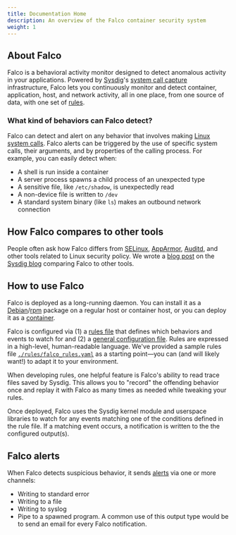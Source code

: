 ```yaml
---
title: Documentation Home
description: An overview of the Falco container security system
weight: 1
---
```


## About Falco

Falco is a behavioral activity monitor designed to detect anomalous activity in your applications. Powered by [Sysdig](https://sysdig.com/)'s [system call capture](https://sysdig.com/blog/fascinating-world-linux-system-calls/) infrastructure, Falco lets you continuously monitor and detect container, application, host, and network activity, all in one place, from one source of data, with one set of [rules](rules).

### What kind of behaviors can Falco detect?

Falco can detect and alert on any behavior that involves making [Linux system calls](http://man7.org/linux/man-pages/man2/syscalls.2.html). Falco alerts can be triggered by the use of specific system calls, their arguments, and by properties of the calling process. For example, you can easily detect when:

* A shell is run inside a container
* A server process spawns a child process of an unexpected type
* A sensitive file, like `/etc/shadow`, is unexpectedly read
* A non-device file is written to `/dev`
* A standard system binary (like `ls`) makes an outbound network connection

## How Falco compares to other tools

People often ask how Falco differs from [SELinux](https://en.wikipedia.org/wiki/Security-Enhanced_Linux), [AppArmor](https://www.google.com/url?sa=t&rct=j&q=&esrc=s&source=web&cd=6&ved=2ahUKEwju4J3G1fjiAhVEwZ8KHZnuDhUQFjAFegQIARAB&url=https%3A%2F%2Fwiki.ubuntu.com%2FAppArmor&usg=AOvVaw1WzylrmSdwSADN7420atY5), [Auditd](https://www.google.com/url?sa=t&rct=j&q=&esrc=s&source=web&cd=1&cad=rja&uact=8&ved=2ahUKEwj4n8fO1fjiAhUQBnwKHdjUBv0QFjAAegQIABAB&url=https%3A%2F%2Flinux.die.net%2Fman%2F8%2Fauditd&usg=AOvVaw3kdma9trI4_K20-nq3KBeS), and other tools related to Linux security policy. We wrote a [blog post](https://sysdig.com/blog/selinux-seccomp-falco-technical-discussion/) on the [Sysdig blog](https://sysdig.com/blog) comparing Falco to other tools.

## How to use Falco

Falco is deployed as a long-running daemon. You can install it as a [Debian](installation#debian)/[rpm](installation#rhel) package on a regular host or container host, or you can deploy it as a [container](installation#docker).

Falco is configured via (1) a [rules file](rules) that defines which behaviors and events to watch for and (2) a [general configuration file](config). Rules are expressed in a high-level, human-readable language. We've provided a sample rules file [`./rules/falco_rules.yaml`](https://github.com/falcosecurity/falco/blob/dev/rules/falco_rules.yaml) as a starting point—you can (and will likely want!) to adapt it to your environment.

When developing rules, one helpful feature is Falco's ability to read trace files saved by Sysdig. This allows you to "record" the offending behavior once and replay it with Falco as many times as needed while tweaking your rules.

Once deployed, Falco uses the Sysdig kernel module and userspace libraries to watch for any events matching one of the conditions defined in the rule file. If a matching event occurs, a notification is written to the the configured output(s).

## Falco alerts

When Falco detects suspicious behavior, it sends [alerts](alerts) via one or more channels:

* Writing to standard error
* Writing to a file
* Writing to syslog
* Pipe to a spawned program. A common use of this output type would be to send an email for every Falco notification.
